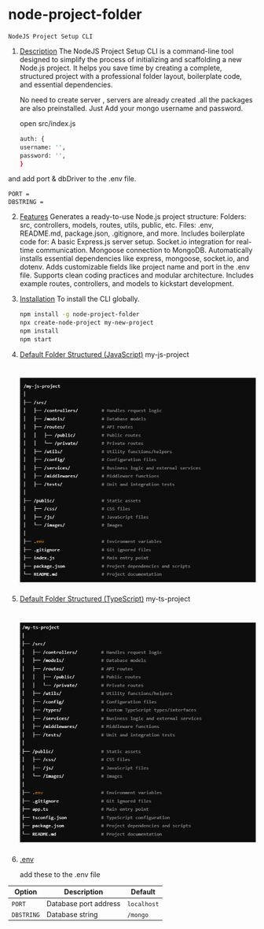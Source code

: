 # node-project-folder

    NodeJS Project Setup CLI

1. [Description](#description)
   The NodeJS Project Setup CLI is a command-line tool designed to simplify the process of initializing and scaffolding a new Node.js project. It helps you save time by creating a complete, structured project with a professional folder layout, boilerplate code, and essential dependencies.

   No need to create server , servers are already created .all the packages are also preinstalled.
   Just Add your mongo username and password.

   open src/index.js

   ```bash
   auth: {
   username: '',
   password: '',
   }
   ```

and add port & dbDriver to the .env file.

```
PORT =
DBSTRING =

```

2. [Features](#Features)
   Generates a ready-to-use Node.js project structure:
   Folders: src, controllers, models, routes, utils, public, etc.
   Files: .env, README.md, package.json, .gitignore, and more.
   Includes boilerplate code for:
   A basic Express.js server setup.
   Socket.io integration for real-time communication.
   Mongoose connection to MongoDB.
   Automatically installs essential dependencies like express, mongoose, socket.io, and dotenv.
   Adds customizable fields like project name and port in the .env file.
   Supports clean coding practices and modular architecture.
   Includes example routes, controllers, and models to kickstart development.

3. [Installation](#Installation)
   To install the CLI globally.

   ```bash
   npm install -g node-project-folder
   npx create-node-project my-new-project
   npm install
   npm start

   ```

4. [Default Folder Structured (JavaScript)](#Structured)
   my-js-project
   # ![Logo](./assets/JS_Folder.png)

5. [Default Folder Structured (TypeScript)](#Structured)
   my-ts-project
   # ![Logo](./assets/TS_Folder.png)



5. [.env](#env)

   add these to the .env file

| Option     | Description           | Default     |
| ---------- | --------------------- | ----------- |
| `PORT`     | Database port address | `localhost` |
| `DBSTRING` | Database string       | `/mongo`    |